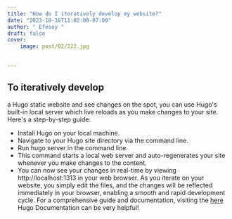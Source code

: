 ```yaml
---
title: "How do I iteratively develop my website?"
date: "2023-10-16T11:02:08-07:00"
author: " Efesoy "
draft: false
cover:
    image: post/02/222.jpg
   

---
```

## To iteratively develop
 a Hugo static website and see changes on the spot, you can use Hugo's built-in local server which live reloads as you make changes to your site. Here's a step-by-step guide:

- Install Hugo on your local machine.
- Navigate to your Hugo site directory via the command line.
- Run hugo server in the command line.
- This command starts a local web server and auto-regenerates your site whenever you make changes to the content.
- You can now see your changes in real-time by viewing http://localhost:1313 in your web browser.
As you iterate on your website, you simply edit the files, and the changes will be reflected immediately in your browser, enabling a smooth and rapid development cycle. For a comprehensive guide and documentation, visiting the [here](https://gohugo.io/documentation/)   Hugo Documentation can be very helpful!